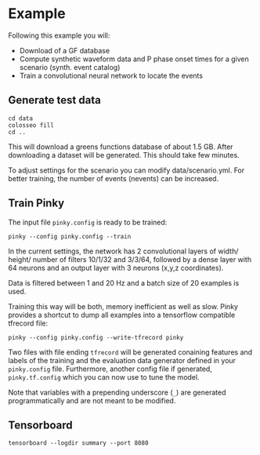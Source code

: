 Example
=======

Following this example you will:

- Download of a GF database 
- Compute synthetic waveform data and P phase onset times for a given scenario (synth. event catalog)
- Train a convolutional neural network to locate the events

Generate test data
------------------


    cd data
    colosseo fill
    cd ..

This will download a greens functions database of about 1.5 GB. After downloading
a dataset will be generated. This should take few minutes.

To adjust settings for the scenario you can modify data/scenario.yml. For better training, the number of events (nevents) can be increased.


Train Pinky
-----------


The input file `pinky.config` is ready to be trained:

    pinky --config pinky.config --train

In the current settings, the network has 2 convolutional layers of width/ height/ number of filters 10/1/32 and 3/3/64, followed by a dense layer with 64 neurons and an output layer with 3 neurons (x,y,z coordinates).

Data is filtered between 1 and 20 Hz and a batch size of 20 examples is used.

Training this way will be both, memory inefficient as well as slow. Pinky
provides a shortcut to dump all examples into a tensorflow compatible tfrecord
file:

    pinky --config pinky.config --write-tfrecord pinky

Two files with file ending `tfrecord` will be generated conaining features and
labels of the training and the evaluation data generator defined in your
`pinky.config` file. Furthermore, another config file if generated,
`pinky.tf.config` which you can now use to tune the model.

Note that variables with a prepending underscore (`_`) are generated
programmatically and are not meant to be modified.


Tensorboard
-----------



	tensorboard --logdir summary --port 8080




